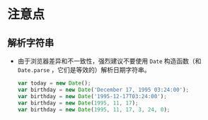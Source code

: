 # 注意点

## 解析字符串

  - 由于浏览器差异和不一致性，强烈建议不要使用 `Date` 构造函数（和 `Date.parse` ，它们是等效的）解析日期字符串。

    ```javascript
    var today = new Date();
    var birthday = new Date('December 17, 1995 03:24:00');
    var birthday = new Date('1995-12-17T03:24:00');
    var birthday = new Date(1995, 11, 17);
    var birthday = new Date(1995, 11, 17, 3, 24, 0);
    ```
